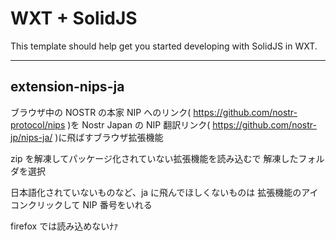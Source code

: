 # WXT + SolidJS

This template should help get you started developing with SolidJS in WXT.

---

## extension-nips-ja

ブラウザ中の NOSTR の本家 NIP へのリンク( https://github.com/nostr-protocol/nips )を Nostr Japan の NIP 翻訳リンク( https://github.com/nostr-jp/nips-ja/ )に飛ばすブラウザ拡張機能

zip を解凍してパッケージ化されていない拡張機能を読み込むで
解凍したフォルダを選択

日本語化されていないものなど、ja に飛んでほしくないものは
拡張機能のアイコンクリックして NIP 番号をいれる

firefox では読み込めないﾅｧ
